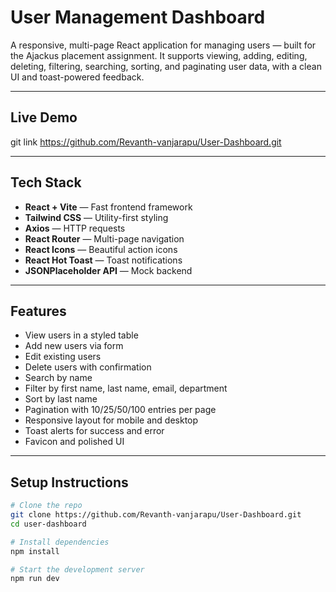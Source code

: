 # User Management Dashboard

A responsive, multi-page React application for managing users — built for the Ajackus placement assignment. It supports viewing, adding, editing, deleting, filtering, searching, sorting, and paginating user data, with a clean UI and toast-powered feedback.

---

## Live Demo

git link https://github.com/Revanth-vanjarapu/User-Dashboard.git

---

## Tech Stack

- **React + Vite** — Fast frontend framework
- **Tailwind CSS** — Utility-first styling
- **Axios** — HTTP requests
- **React Router** — Multi-page navigation
- **React Icons** — Beautiful action icons
- **React Hot Toast** — Toast notifications
- **JSONPlaceholder API** — Mock backend

---

## Features

- View users in a styled table
- Add new users via form
- Edit existing users
- Delete users with confirmation
- Search by name
- Filter by first name, last name, email, department
- Sort by last name
- Pagination with 10/25/50/100 entries per page
- Responsive layout for mobile and desktop
- Toast alerts for success and error
- Favicon and polished UI

---

##  Setup Instructions

```bash
# Clone the repo
git clone https://github.com/Revanth-vanjarapu/User-Dashboard.git
cd user-dashboard

# Install dependencies
npm install

# Start the development server
npm run dev
